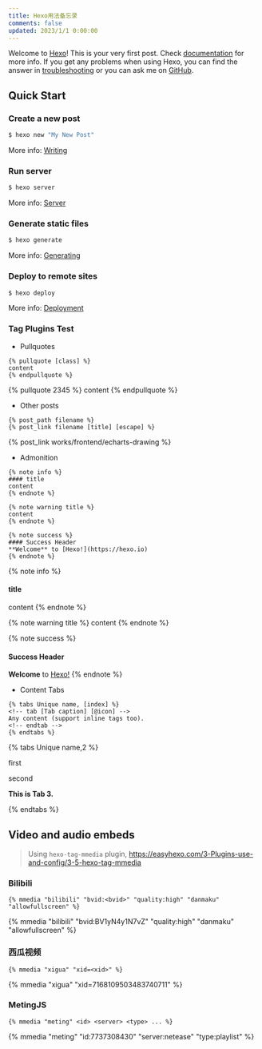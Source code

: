 ```yaml
---
title: Hexo用法备忘录 
comments: false
updated: 2023/1/1 0:00:00
---
```

Welcome to [Hexo](https://hexo.io/)! This is your very first post. Check [documentation](https://hexo.io/docs/) for more info. If you get any problems when using Hexo, you can find the answer in [troubleshooting](https://hexo.io/docs/troubleshooting.html) or you can ask me on [GitHub](https://github.com/hexojs/hexo/issues).

<!--more-->

## Quick Start

### Create a new post

``` bash
$ hexo new "My New Post"
```

More info: [Writing](https://hexo.io/docs/writing.html)

### Run server

``` bash
$ hexo server
```

More info: [Server](https://hexo.io/docs/server.html)

### Generate static files

``` bash
$ hexo generate
```

More info: [Generating](https://hexo.io/docs/generating.html)

### Deploy to remote sites

``` bash
$ hexo deploy
```

More info: [Deployment](https://hexo.io/docs/one-command-deployment.html)

### Tag Plugins Test

* Pullquotes

```
{% pullquote [class] %}
content
{% endpullquote %}
```

{% pullquote 2345 %} content {% endpullquote %}

* Other posts

```
{% post_path filename %}
{% post_link filename [title] [escape] %}
```

{% post_link works/frontend/echarts-drawing %}

* Admonition

```
{% note info %}
#### title
content
{% endnote %}

{% note warning title %}
content
{% endnote %}

{% note success %}
#### Success Header
**Welcome** to [Hexo!](https://hexo.io)
{% endnote %}
```

{% note info %}

#### title

content {% endnote %}

{% note warning title %} content {% endnote %}

{% note success %}

#### Success Header

**Welcome** to [Hexo!](https://hexo.io)
{% endnote %}

* Content Tabs

```
{% tabs Unique name, [index] %}
<!-- tab [Tab caption] [@icon] -->
Any content (support inline tags too).
<!-- endtab -->
{% endtabs %}
```

{% tabs Unique name,2 %}
<!-- tab first tab@heart -->
first
<!-- endtab -->
<!-- tab second tab-->
second
<!-- endtab -->
<!-- tab third tab-->
**This is Tab 3.**
<!-- endtab -->
{% endtabs %}

## Video and audio embeds

> Using `hexo-tag-mmedia` plugin, https://easyhexo.com/3-Plugins-use-and-config/3-5-hexo-tag-mmedia

### Bilibili

```text
{% mmedia "bilibili" "bvid:<bvid>" "quality:high" "danmaku" "allowfullscreen" %}
```

{% mmedia "bilibili" "bvid:BV1yN4y1N7vZ" "quality:high" "danmaku" "allowfullscreen" %}

### 西瓜视频
```text
{% mmedia "xigua" "xid=<xid>" %}
```

{% mmedia "xigua" "xid=7168109503483740711" %}

### MetingJS

```text
{% mmedia "meting" <id> <server> <type> ... %}
```

{% mmedia "meting" "id:7737308430" "server:netease" "type:playlist" %} 

